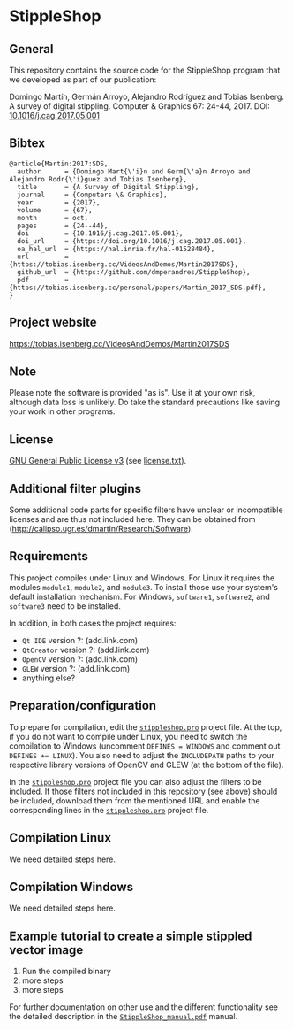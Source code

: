 # StippleShop

## General
This repository contains the source code for the StippleShop program that we developed as part of our publication:

Domingo Martín, Germán Arroyo, Alejandro Rodríguez and Tobias Isenberg. A survey of digital stippling. Computer & Graphics 67: 24-44, 2017.
DOI: [10.1016/j.cag.2017.05.001](https://doi.org/10.1016/j.cag.2017.05.001)

## Bibtex
```
@article{Martin:2017:SDS,
  author      = {Domingo Mart{\'i}n and Germ{\'a}n Arroyo and Alejandro Rodr{\'i}guez and Tobias Isenberg},
  title       = {A Survey of Digital Stippling},
  journal     = {Computers \& Graphics},
  year        = {2017},
  volume      = {67},
  month       = oct,
  pages       = {24--44},
  doi         = {10.1016/j.cag.2017.05.001},
  doi_url     = {https://doi.org/10.1016/j.cag.2017.05.001},
  oa_hal_url  = {https://hal.inria.fr/hal-01528484},
  url         = {https://tobias.isenberg.cc/VideosAndDemos/Martin2017SDS},
  github_url  = {https://github.com/dmperandres/StippleShop},
  pdf         = {https://tobias.isenberg.cc/personal/papers/Martin_2017_SDS.pdf},
}
```

## Project website
https://tobias.isenberg.cc/VideosAndDemos/Martin2017SDS

## Note
Please note the software is provided "as is".  Use it at your own risk, although data loss is unlikely. Do take the standard precautions like saving your work in other programs.

## License
[GNU General Public License v3](https://www.gnu.org/licenses/gpl-3.0.en.html)
(see [license.txt](license.txt)).

## Additional filter plugins
Some additional code parts for specific filters have unclear or incompatible licenses and are thus not included here. They can be obtained from (http://calipso.ugr.es/dmartin/Research/Software).

## Requirements
This project compiles under Linux and Windows. For Linux it requires the modules ```module1```, ```module2```, and ```module3```. To install those use your system's default installation mechanism. For Windows, ```software1```, ```software2```, and ```software3``` need to be installed.

In addition, in both cases the project requires:
* ```Qt IDE``` version ?: (add.link.com)
* ```QtCreator``` version ?: (add.link.com)
* ```OpenCV``` version ?: (add.link.com)
* ```GLEW``` version ?: (add.link.com)
* anything else?

## Preparation/configuration
To prepare for compilation, edit the [```stippleshop.pro```](src/stippleshop.pro) project file. At the top, if you do not want to compile under Linux, you need to switch the compilation to Windows (uncomment ```DEFINES = WINDOWS``` and comment out ```DEFINES += LINUX```). You also need to adjust the ```INCLUDEPATH``` paths to your respective library versions of OpenCV and GLEW (at the bottom of the file).

In the [```stippleshop.pro```](src/stippleshop.pro) project file you can also adjust the filters to be included. If those filters not included in this repository (see above) should be included, download them from the mentioned URL and enable the corresponding lines in the [```stippleshop.pro```](src/stippleshop.pro) project file.

## Compilation Linux

We need detailed steps here.

## Compilation Windows

We need detailed steps here.

## Example tutorial to create a simple stippled vector image
1. Run the compiled binary
2. more steps
3. more steps

For further documentation on other use and the different functionality see the detailed description in the [```StippleShop_manual.pdf```](doc/StippleShop_manual.pdf) manual.
